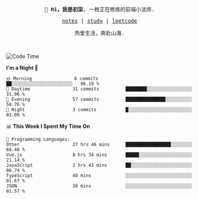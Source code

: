 <p align="center">
  <samp>
    <span><strong>👋 Hi，我是初柒</strong>,</span>
    <span>一枚正在修炼的前端小法师.</span>
  </samp>
</p>

<p align="center">
  <samp>
    <a href="https://www.wolai.com/dec-seven/wyPFvMTwAcD9muc6RMfThB">notes</a> |
    <a href="https://github.com/dec-seven/fe-study">study</a> |
    <a href="https://leetcode.cn/u/dec-seven/">leetcode</a>
  </samp>
</p>
<p align="center">
  <samp>
    <span>热爱生活，奔赴山海.</span>
  </samp>
</p>
<br>

<!--START_SECTION:waka-->
![Code Time](http://img.shields.io/badge/Code%20Time-960%20hrs%2053%20mins-blue)

**I'm a Night 🦉** 

```text
🌞 Morning                6 commits           ██░░░░░░░░░░░░░░░░░░░░░░░   06.19 % 
🌆 Daytime                31 commits          ████████░░░░░░░░░░░░░░░░░   31.96 % 
🌃 Evening                57 commits          ███████████████░░░░░░░░░░   58.76 % 
🌙 Night                  3 commits           █░░░░░░░░░░░░░░░░░░░░░░░░   03.09 % 
```


📊 **This Week I Spent My Time On** 

```text
💬 Programming Languages: 
Other                    27 hrs 46 mins      █████████████████░░░░░░░░   68.48 % 
Vue.js                   8 hrs 34 mins       █████░░░░░░░░░░░░░░░░░░░░   21.14 % 
JavaScript               2 hrs 43 mins       ██░░░░░░░░░░░░░░░░░░░░░░░   06.74 % 
TypeScript               40 mins             ░░░░░░░░░░░░░░░░░░░░░░░░░   01.67 % 
JSON                     38 mins             ░░░░░░░░░░░░░░░░░░░░░░░░░   01.57 % 
```


<!--END_SECTION:waka-->

